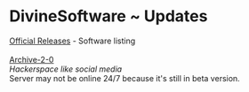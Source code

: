 # DivineSoftware ~ Updates
<a href='https://divinesoftware.github.io/DivineSoftware'>Official Releases</a> - Software listing
<br /><br />
<a href='https://divinesoftware.github.io/Archive-2-0'>Archive-2-0</a><br />
<i>Hackerspace like social media</i><br />
Server may not be online 24/7 because it's still in beta version.
